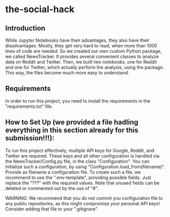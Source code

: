 # the-social-hack

## Introduction

While Jupyter Notebooks have their advantages, they also have their disadvantages. Mostly, they get very hard to read, when more than 1000 lines of code are needed. So we created our own custom Python package, we called NewsTracker. It provides several convenient classes to analyze data on Reddit and Twitter. Then, we built two notebooks, one for Reddit and one for Twitter, which actually perform the analysis, using the package. This way, the files become much more easy to understand.

## Requirements

In order to run this project, you need to install the requirements in the "requirements.txt" file.

## How to Set Up (we provided a file hadling everything in this section already for this submission!!!):

To run this project effectively, multiple API keys for Google, Reddit, and Twitter are required. These keys and all other configuration is handled via the NewsTracker/Config.py file, in the class "Configuration". You can initialize such a configuration, by using "Configuration.load_from(filename)". Provide as filename a configuration file. To create such a file, we recommend to use the ".env-template", providing possible fields. Just replace the "???" with the required values. Note that unused fields can be deleted or commented out by the use of "#".

WARNING: We recommend that you do not commit you configuration file to any public repositories, as this might compromise your personal API keys! Consider adding that file to your ".gitignore".